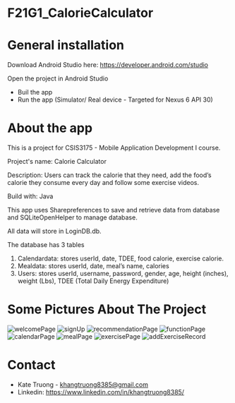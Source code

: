 # F21G1_CalorieCalculator

# General installation
Download Android Studio here: https://developer.android.com/studio

Open the project in Android Studio
- Buil the app
- Run the app (Simulator/ Real device - Targeted for Nexus 6 API 30)

# About the app
This is a project for CSIS3175 - Mobile Application Development I course.

Project's name: Calorie Calculator 

Description: Users can track the calorie that they need, add the food’s calorie they consume every day and follow some exercise videos.

Build with: Java 

This app uses Sharepreferences to save and retrieve data from database and SQLiteOpenHelper to manage database. 

All data will store in LoginDB.db. 

The database has 3 tables
1.	Calendardata: stores userId, date, TDEE, food calorie, exercise calorie.
2.	Mealdata: stores userId, date, meal’s name, calories
3.	Users: stores userId, username, password, gender, age, height (inches), weight (Lbs), TDEE (Total Daily Energy Expenditure)

# Some Pictures About The Project
![welcomePage](https://user-images.githubusercontent.com/62549740/166179966-61b40de3-bdc2-461f-bb36-c021eea1c96b.png)
![signUp](https://user-images.githubusercontent.com/62549740/166179973-3bc147be-492d-4329-90d5-2a3b2b4de32a.png)
![recommendationPage](https://user-images.githubusercontent.com/62549740/166179993-63fc8e18-9283-422b-b077-a811732a0495.png)
![functionPage](https://user-images.githubusercontent.com/62549740/166180129-c63d81e1-8290-4a23-b75e-d7b2b2d7fe9e.png)
![calendarPage](https://user-images.githubusercontent.com/62549740/166180014-841bbf61-7d14-4f63-8083-6a56074918e8.png)
![mealPage](https://user-images.githubusercontent.com/62549740/166180038-24c1d684-f989-4dce-a71d-20b29c5726ad.png)
![exercisePage](https://user-images.githubusercontent.com/62549740/166180053-9d213190-175d-4194-ba41-a3f79cb029de.png)
![addExerciseRecord](https://user-images.githubusercontent.com/62549740/166180059-f8713e20-5204-47b6-9ca2-c1d68e05e042.png)

# Contact
- Kate Truong - khangtruong8385@gmail.com
- Linkedin: https://www.linkedin.com/in/khangtruong8385/
